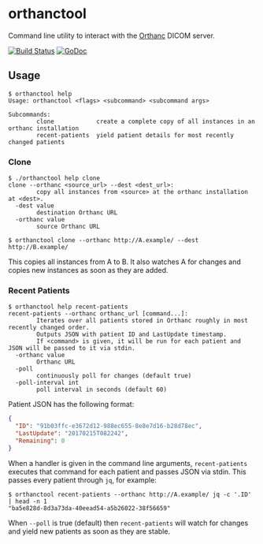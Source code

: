 # orthanctool

Command line utility to interact with the [Orthanc](http://www.orthanc-server.com) DICOM server.

[![Build Status](https://travis-ci.org/levinalex/orthanctool.svg?branch=master)](https://travis-ci.org/levinalex/orthanctool)
[![GoDoc](https://godoc.org/github.com/levinalex/orthanctool/api?status.svg)](https://godoc.org/github.com/levinalex/orthanctool/api)

## Usage

```
$ orthanctool help
Usage: orthanctool <flags> <subcommand> <subcommand args>

Subcommands:
        clone            create a complete copy of all instances in an orthanc installation
        recent-patients  yield patient details for most recently changed patients
```

### Clone

```
$ ./orthanctool help clone           
clone --orthanc <source_url> --dest <dest_url>:
        copy all instances from <source> at the orthanc installation at <dest>.
  -dest value
        destination Orthanc URL
  -orthanc value
        source Orthanc URL
```

```
$ orthanctool clone --orthanc http://A.example/ --dest http://B.example/
```

This copies all instances from A to B. It also watches A for changes and copies new instances as soon as they are added.


### Recent Patients

```
$ orthanctool help recent-patients
recent-patients --orthanc orthanc_url [command...]:
        Iterates over all patients stored in Orthanc roughly in most recently changed order.
        Outputs JSON with patient ID and LastUpdate timestamp.
        If <command> is given, it will be run for each patient and JSON will be passed to it via stdin.
  -orthanc value
        Orthanc URL
  -poll
        continuously poll for changes (default true)
  -poll-interval int
        poll interval in seconds (default 60)
```

Patient JSON has the following format:

```json
{
  "ID": "91b03ffc-e3672d12-988ec655-8e8e7d16-b28d78ec",
  "LastUpdate": "20170215T082242",
  "Remaining": 0
}
```

When a handler is given in the command line arguments, `recent-patients` executes that command for 
each patient and passes JSON via stdin.  This passes every patient through `jq`, for example:

```
$ orthanctool recent-patients --orthanc http://A.example/ jq -c '.ID' | head -n 1
"ba5e828d-8d3a73da-40eead54-a5b26022-38f56659"
```

When `--poll` is true (default) then `recent-patients` will watch for changes and yield new 
patients as soon as they are stable.

